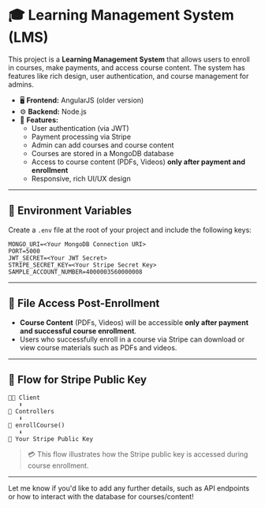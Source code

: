 # 🎓 Learning Management System (LMS)

This project is a **Learning Management System** that allows users to enroll in courses, make payments, and access course content. The system has features like rich design, user authentication, and course management for admins. 

- 🖥️ **Frontend:** AngularJS (older version)  
- ⚙️ **Backend:** Node.js  
- 🔐 **Features:**
  - User authentication (via JWT)
  - Payment processing via Stripe
  - Admin can add courses and course content
  - Courses are stored in a MongoDB database
  - Access to course content (PDFs, Videos) **only after payment and enrollment**
  - Responsive, rich UI/UX design

---

## 🔑 Environment Variables

Create a `.env` file at the root of your project and include the following keys:

```env
MONGO_URI=<Your MongoDB Connection URI>
PORT=5000
JWT_SECRET=<Your JWT Secret>
STRIPE_SECRET_KEY=<Your Stripe Secret Key>
SAMPLE_ACCOUNT_NUMBER=4000003560000008
```

---

## 📂 File Access Post-Enrollment

- **Course Content** (PDFs, Videos) will be accessible **only after payment and successful course enrollment**.
- Users who successfully enroll in a course via Stripe can download or view course materials such as PDFs and videos.

---

## 🔁 Flow for Stripe Public Key

```
🧑‍💻 Client
   ⬇️
🧠 Controllers
   ⬇️
🎯 enrollCourse()
   ⬇️
🔑 Your Stripe Public Key
```

> 💳 This flow illustrates how the Stripe public key is accessed during course enrollment.

---

Let me know if you'd like to add any further details, such as API endpoints or how to interact with the database for courses/content!
